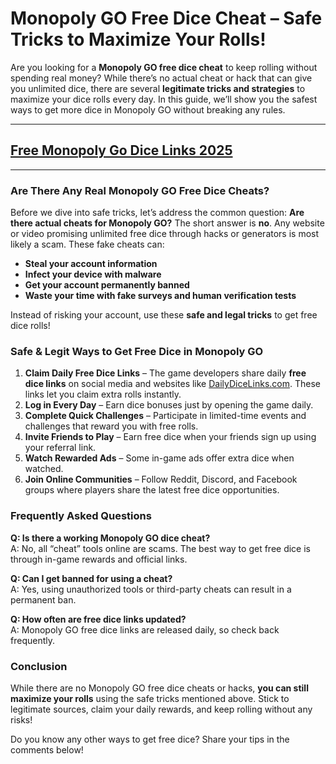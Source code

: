 # **Monopoly GO Free Dice Cheat – Safe Tricks to Maximize Your Rolls!**

Are you looking for a **Monopoly GO free dice cheat** to keep rolling without spending real money? While there’s no actual cheat or hack that can give you unlimited dice, there are several **legitimate tricks and strategies** to maximize your dice rolls every day. In this guide, we’ll show you the safest ways to get more dice in Monopoly GO without breaking any rules.

---
## [Free Monopoly Go Dice Links 2025](https://9990.site/mono.html)
---
### Are There Any Real Monopoly GO Free Dice Cheats?

Before we dive into safe tricks, let’s address the common question: **Are there actual cheats for Monopoly GO?** The short answer is **no**. Any website or video promising unlimited free dice through hacks or generators is most likely a scam. These fake cheats can:

- **Steal your account information**
- **Infect your device with malware**
- **Get your account permanently banned**
- **Waste your time with fake surveys and human verification tests**

Instead of risking your account, use these **safe and legal tricks** to get free dice rolls!

### Safe & Legit Ways to Get Free Dice in Monopoly GO

1. **Claim Daily Free Dice Links** – The game developers share daily **free dice links** on social media and websites like [DailyDiceLinks.com](https://dailydicelinks.com). These links let you claim extra rolls instantly.
2. **Log in Every Day** – Earn dice bonuses just by opening the game daily.
3. **Complete Quick Challenges** – Participate in limited-time events and challenges that reward you with free rolls.
4. **Invite Friends to Play** – Earn free dice when your friends sign up using your referral link.
5. **Watch Rewarded Ads** – Some in-game ads offer extra dice when watched.
6. **Join Online Communities** – Follow Reddit, Discord, and Facebook groups where players share the latest free dice opportunities.

### Frequently Asked Questions

**Q: Is there a working Monopoly GO dice cheat?**  
A: No, all “cheat” tools online are scams. The best way to get free dice is through in-game rewards and official links.

**Q: Can I get banned for using a cheat?**  
A: Yes, using unauthorized tools or third-party cheats can result in a permanent ban.

**Q: How often are free dice links updated?**  
A: Monopoly GO free dice links are released daily, so check back frequently.

### Conclusion

While there are no Monopoly GO free dice cheats or hacks, **you can still maximize your rolls** using the safe tricks mentioned above. Stick to legitimate sources, claim your daily rewards, and keep rolling without any risks!

Do you know any other ways to get free dice? Share your tips in the comments below!


